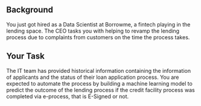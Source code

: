 ## Background 
You just got hired as a Data Scientist at Borrowme, a fintech playing in the lending space. The CEO tasks you with helping to revamp the lending process due to complaints from customers on the time the process takes.

## Your Task 
The IT team has provided historical information containing the information of applicants and the status of their loan application process. You are expected to automate the process by building a machine learning model to predict the outcome of the lending process if the credit facility process was completed via e-process, that is E-Signed or not.
